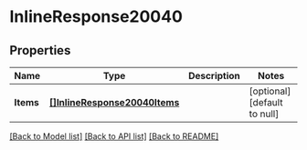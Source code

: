 # InlineResponse20040

## Properties
Name | Type | Description | Notes
------------ | ------------- | ------------- | -------------
**Items** | [**[]InlineResponse20040Items**](inline_response_200_40_items.md) |  | [optional] [default to null]

[[Back to Model list]](../README.md#documentation-for-models) [[Back to API list]](../README.md#documentation-for-api-endpoints) [[Back to README]](../README.md)


